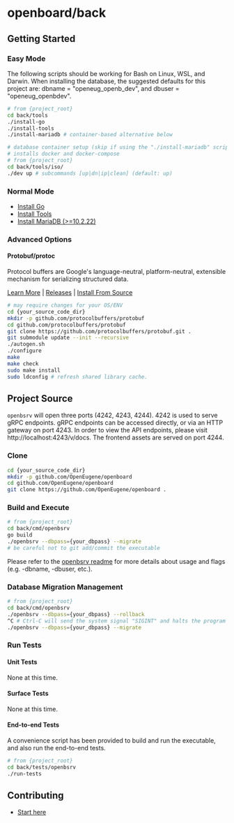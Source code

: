 # openboard/back

## Getting Started

### Easy Mode

The following scripts should be working for Bash on Linux, WSL, and Darwin. When
installing the database, the suggested defaults for this project are:
dbname = "openeug_openb_dev", and dbuser = "openeug_openbdev".

```sh
# from {project_root}
cd back/tools
./install-go
./install-tools
./install-mariadb # container-based alternative below
```

```sh
# database container setup (skip if using the "./install-mariadb" script above)
# installs docker and docker-compose
# from {project_root}
cd back/tools/iso/
./dev up # subcommands [up|dn|ip|clean] (default: up)
```

### Normal Mode

- [Install Go](https://golang.org/doc/install)
- [Install Tools](./tools/install-tools)
- [Install MariaDB (>=10.2.22)](https://www.google.com/search?q=install+mariadb+stable+on)

### Advanced Options

#### Protobuf/protoc

Protocol buffers are Google's language-neutral, platform-neutral, extensible
mechanism for serializing structured data.

[Learn More](https://developers.google.com/protocol-buffers/) |
[Releases](https://github.com/protocolbuffers/protobuf/releases) |
[Install From
Source](https://github.com/protocolbuffers/protobuf/blob/master/src/README.md)

```sh
# may require changes for your OS/ENV
cd {your_source_code_dir}
mkdir -p github.com/protocolbuffers/protobuf
cd github.com/protocolbuffers/protobuf
git clone https://github.com/protocolbuffers/protobuf.git .
git submodule update --init --recursive
./autogen.sh
./configure
make
make check
sudo make install
sudo ldconfig # refresh shared library cache.
```

## Project Source

`openbsrv` will open three ports (4242, 4243, 4244). 4242 is used to serve gRPC
endpoints. gRPC endpoints can be accessed directly, or via an HTTP gateway on
port 4243. In order to view the API endpoints, please visit
http://localhost:4243/v/docs. The frontend assets are served on port 4244.

### Clone

```sh
cd {your_source_code_dir}
mkdir -p github.com/OpenEugene/openboard
cd github.com/OpenEugene/openboard
git clone https://github.com/OpenEugene/openboard .
```

### Build and Execute

```sh
# from {project_root}
cd back/cmd/openbsrv
go build
./openbsrv --dbpass={your_dbpass} --migrate
# be careful not to git add/commit the executable
```

Please refer to the [openbsrv readme](./cmd/openbsrv/README.md) for more details
about usage and flags (e.g. -dbname, -dbuser, etc.).

### Database Migration Management

```sh
# from {project_root}
cd back/cmd/openbsrv
./openbsrv --dbpass={your_dbpass} --rollback
^C # Ctrl-C will send the system signal "SIGINT" and halts the program
./openbsrv --dbpass={your_dbpass} --migrate
```

### Run Tests

#### Unit Tests

None at this time.

#### Surface Tests

None at this time.

#### End-to-end Tests

A convenience script has been provided to build and run the executable, and also
run the end-to-end tests.

```sh
# from {project_root}
cd back/tests/openbsrv
./run-tests
```

## Contributing

- [Start here](../docs/CONTRIBUTING.md)
